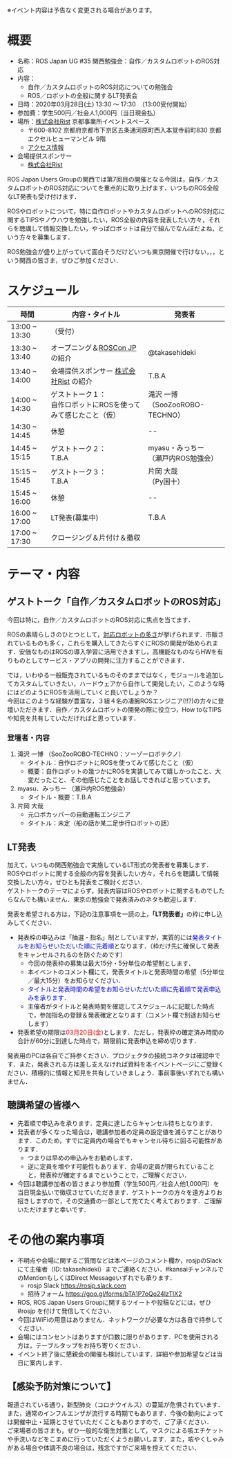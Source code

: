 ※イベント内容は予告なく変更される場合があります。

# 概要

- 名称：ROS Japan UG #35 関西勉強会：自作／カスタムロボットのROS対応
- 内容：
    - 自作／カスタムロボットのROS対応についての勉強会
    - ROS／ロボットの全般に関するLT発表会
- 日時：2020年03月28日(土) 13:30 〜 17:30　（13:00受付開始）
- 参加費：学生500円／社会人1,000円（当日現金払）
- 場所：[株式会社Rist](https://www.rist.co.jp/) 京都事業所イベントスペース
    - 〒600-8102 京都府京都市下京区五条通河原町西入本覚寺前町830 京都エクセルヒューマンビル 9階
    - [アクセス情報](https://goo.gl/maps/WTLNQQEx1ACqLXJF7)
- 会場提供スポンサー
    - [株式会社Rist](https://www.rist.co.jp/)

ROS Japan Users Groupの関西では第7回目の開催となる今回は，自作／カスタムロボットのROS対応についてを重点的に取り上げます．いつものROS全般なLT発表も受け付けます．

ROSやロボットについて，特に自作ロボットやカスタムロボットへのROS対応に関するTIPSやノウハウを勉強したい，ROS全般の内容を発表したい方々，それらを聴講して情報交換したい，やっぱロボットは自分で組んでなんぼだよね，という方々を募集します．

ROS勉強会が盛り上がっていて面白そうだけどいつも東京開催で行けない，，，という関西の皆さま，ぜひご参加ください．

# スケジュール

| 時間 | 内容・タイトル | 発表者 |
|------|------|------|
| 13:00 ~ 13:30 | （受付） | |
| 13:30 ~ 13:40 | オープニング＆[ROSCon JP](http://roscon.jp)の紹介 | @takasehideki |
| 13:40 ~ 14:00 | 会場提供スポンサー [株式会社Rist](https://www.rist.co.jp/) の紹介 | T.B.A |
| 14:00 ~ 14:30 | ゲストトーク１：<br>自作ロボットにROSを使ってみて感じたこと（仮） | 滝沢 一博<br>（SooZooROBO-TECHNO） |
| 14:30 ~ 14:45 | 休憩 | -- |
| 14:45 ~ 15:15 | ゲストトーク２：<br>T.B.A | myasu・みっちー<br>（瀬戸内ROS勉強会） |
| 15:15 ~ 15:45 | ゲストトーク３：<br>T.B.A | 片岡 大哉<br>（Py国十） |
| 15:45 ~ 16:00 | 休憩 | -- |
| 16:00 ~ 17:00 | LT発表(募集中) | T.B.A |
| 17:00 ~ 17:30 | クロージング＆片付け＆撤収 | |

# テーマ・内容


## ゲストトーク「自作／カスタムロボットのROS対応」

今回は特に，自作／カスタムロボットのROS対応に焦点を当てます．

ROSの素晴らしさのひとつとして，[対応ロボットの多さ](https://robots.ros.org/)が挙げられます．市販されているものも多く，これらを購入してきたらすぐにROSの開発が始められます．安価なものはROSの導入学習に活用できますし，高機能なものならHWを有りものとしてサービス・アプリの開発に注力することができます．

では，いわゆる一般販売されているものそのままではなく，モジュールを追加してカスタムしていきたい，ハードウェアから自作して開発したい，このような時にはどのようにROSを活用していくと良いでしょうか？  
今回はこのような経験が豊富な，３組４名の凄腕ROSエンジニア(!!?)の方々に登壇いただきます．自作／カスタムロボットの開発の際に役立つ，How toなTIPSや知見を共有していただければと思っています．

### 登壇者・内容

1. 滝沢 一博 （SooZooROBO-TECHNO：ソーゾーロボテクノ）
    - タイトル：自作ロボットにROSを使ってみて感じたこと（仮）
    - 概要：自作ロボットの幾つかにROSを実装してみて嬉しかったこと、大変だったこと、その他感じたことをお話しできればと思っています。
2. myasu、みっちー （瀬戸内ROS勉強会）
    - タイトル・概要：T.B.A
3. 片岡 大哉
    - 元ロボカッパーの自動運転エンジニア
    - タイトル：未定（船の話か某二足歩行ロボットの話）



## LT発表

加えて，いつもの関西勉強会で実施しているLT形式の発表者を募集します．  
ROSやロボットに関する全般の内容を発表したい方々，それらを聴講して情報交換したい方々，ぜひとも発表をご検討ください．  
ゲストトークのテーマによらず，発表内容はROSやロボットに関するものでしたらなんでも構いません．東京の勉強会で発表済みのネタも歓迎します．

発表を希望される方は，下記の注意事項を一読の上，<b>「LT発表者」</b>の枠に申し込みしてください．

- 発表枠の申込みは「抽選・指名」制としていますが，実質的には<font color="blue">発表タイトルをお知らせいただいた順に先着順</font>となります．（枠だけ先に確保して発表をキャンセルされるのを防ぐためです）
    - 今回の発表枠の募集は最大15分・5分単位の希望制とします．
    - 本イベントのコメント欄にて，発表タイトルと発表時間の希望（5分単位／最大15分）をお知らせください．
    - <font color="blue">タイトルと発表時間の希望をお知らせいただいた順に先着順で発表申込みを承ります．</font>
    - 主催者がタイトルと発表時間を確認してスケジュールに記載した時点で，参加指名の登録＆発表確定となります（コメント欄で別途お知らせします）
- 発表希望の期限は<font color="red">03月20日(金)</font>とします．ただし，発表枠の確定済み時間の合計が60分に到達した時点で，期限前に発表申込を締め切ります．

発表用のPCは各自でご持参ください．プロジェクタの接続コネクタは確認中です．また，発表される方は差し支えなければ資料を本イベントページにご登録ください．積極的に情報と知見を共有していきましょう．事前事後いずれでも構いません．

## 聴講希望の皆様へ

- 先着順で申込みを承ります．定員に達したらキャンセル待ちとなります．
- 発表者が多くなった場合は，聴講参加者の定員の設定値を減らすことがあります．このため，すでに定員内の場合でもキャンセル待ちに回る可能性があります．
    - つまりは早めの申込みをお勧めします．
    - 逆に定員を増やす可能性もあります．会場の定員が限られていることと，発表枠が確定するまでということで，ご理解ください．
- 今回は聴講参加者の皆さまより参加費（学生500円／社会人他1,000円）を当日現金払いで徴収させていただきます．ゲストトークの方々を遠方よりお招きしますので，その交通費の一部として充てたく考えております．ご理解いただけますと幸いです．


# その他の案内事項

- 不明点や会場に関するご質問などは本ページのコメント欄か，rosjpのSlackにて主催者（ID: takasehideki）までご連絡ください．#kansaiチャンネルでのMentionもしくはDirect Messageいずれでも承ります．
    - rosjp Slack https://rosjp.slack.com
    - 招待フォーム https://goo.gl/forms/bTA1P7oQo24lzTlX2
- ROS, ROS Japan Users Groupに関するツイートや投稿などには，ぜひ #rosjp を付けて発信してください．
- 今回はWiFiの用意はありません．ネットワークが必要な方は各自で持参してください．
- 会場にはコンセントはありますが口数に限りがあります．PCを使用される方は，テーブルタップをお持ち寄りください．
- イベント終了後に懇親会の開催も検討しています．詳細や参加希望などは当日に案内します．


## 【感染予防対策について】  
報道されている通り，新型肺炎（コロナウイルス）の蔓延が危惧されています．また，通常のインフルエンザが流行する時期でもあります．今後の動向によっては開催中止・延期とさせていただくこともありますので，ご了承ください．  
ご来場者の皆さまも，ぜひ一般的な衛生対策として，マスクによる咳エチケットや手洗いなどをこまめに行っていただくようお願いします．また，咳やくしゃみがある場合や体調不良の場合は，残念ですがご来場を控えてください．
